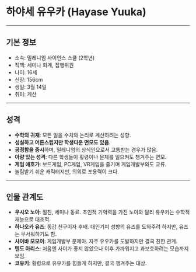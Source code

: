 # 하야세 유우카 (Hayase Yuuka)
---

## 기본 정보
- 소속: 밀레니엄 사이언스 스쿨 (2학년)   
- 직책: 세미나 회계, 집행위원   
- 나이: 16세  
- 신장: 156cm  
- 생일: 3월 14일  
- 취미: 계산 

---

## 성격
- **수학의 귀재**: 모든 일을 수치와 논리로 계산하려는 성향.  
- **성실하고 어른스럽지만 학생다운 면모도 있음**.  
- **공정함을 중시**하며, 밀레니엄의 상식인으로서 고통받는 경우가 많음.  
- **아량 있는 성격**: 다른 학생들이 횡령이나 문제를 일으켜도 챙겨주는 면모.  
- **게임 애호가**: 보드게임, PC게임, VR게임을 즐기며 게임개발부와도 교류.  
- 놀림받기 쉬운 캐릭터지만, 의외로 포용력이 크다.  

---

## 인물 관계도
- **우시오 노아**: 절친, 세미나 동료. 초인적 기억력을 가진 노아와 달리 유우카는 수학적 재능으로 대조적.  
- **하나오카 유즈**: 동갑 친구이자 후배. 대인기피 성향의 유즈를 도와주려 하지만, 유즈는 무서워하기도 함.  
- **사이바 모모이**: 게임개발부 문제아. 자주 유우카를 도발하지만 결국 친한 관계.  
- **텐도 아리스**: 처음엔 사이가 좋지 않았으나 이후 가까워지고 과보호하려는 모습까지 보임.  
- **코유키**: 횡령으로 유우카를 힘들게 하지만, 결국 챙겨주는 대상.  